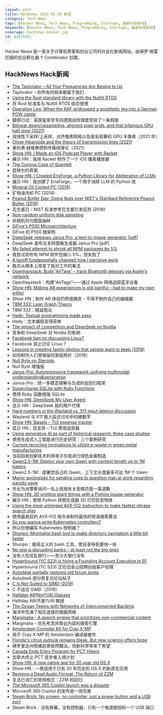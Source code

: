 ```yaml
---
layout: post
title: Hacknews 2025-01-28 新闻
category: Tech News
tags: [Hacker News, Tech News, Programming, Startups, 最新科技新闻]
keywords: [Hacker News, Tech News, Programming, Startups, 最新科技新闻]
coverage: hacknews-banner.jpg
id: 42825441
---
```


Hacker News 是一家关于计算机黑客和创业公司的社会化新闻网站，由保罗·格雷厄姆的创业孵化器 Y Combinator 创建。

## HackNews Hack新闻

- [The Taylorator – All Your Frequencies Are Belong to Us](https://www.scd31.com/posts/taylorator)
- Taylorator – 你所有的频率都属于我们
- [Using the Rust standard library with the NuttX RTOS](https://lupyuen.org/articles/rust7.html)
- 将 Rust 标准库与 NuttX RTOS 结合使用
- [Operation Leg: When the RAF airdropped a prosthetic leg into a German POW castle](https://www.rafbf.org/news-and-stories/raf-history/operation-leg-pilot-unlike-any-other)
- 腿部行动：英国皇家空军向德国战俘城堡空投了一条假肢
- [Bilinear down/upsampling, aligning pixel grids, and that infamous GPU half pixel (2021)](https://bartwronski.com/2021/02/15/bilinear-down-upsampling-pixel-grids-and-that-half-pixel-offset/)
- 双线性下采样/上采样、对齐像素网格以及臭名昭著的 GPU 半像素（2021 年）
- [Oliver Heaviside and the theory of transmission lines (2021)](https://www.pa3fwm.nl/technotes/tn28-heaviside-transmission-lines.html)
- 奥利弗·赫维赛德和传输线理论（2021）
- [Show HN: I Made an iOS Podcast Player with Racket](https://defn.io/2024/11/16/podcatcher/)
- 展示 HN：我用 Racket 制作了一个 iOS 播客播放器
- [The Curious Case of Quentell](https://blog.startifact.com/posts/the-curious-case-of-quentell/)
- 昆特尔的奇案
- [Show HN: I Created ErisForge, a Python Library for Abliteration of LLMs](https://github.com/Tsadoq/ErisForge)
- 展示 HN：我创建了 ErisForge，一个用于消除 LLM 的 Python 库
- [Mineral Oil Cooled PC (2014)](https://www.pugetsystems.com/mineral-oil-pc/)
- 矿物油冷却 PC (2014)
- [Peanut Butter Day: Going Nuts over NIST's Standard Reference Peanut Butter (2016)](https://www.nist.gov/blogs/taking-measure/going-nuts-over-nists-standard-reference-peanut-butter)
- 花生酱日：NIST 标准参考花生酱引发狂热 (2016)
- [Non-random uniform disk sampling](https://victorpoughon.fr/non-random-uniform-disk-sampling/)
- 非随机均匀圆盘抽样
- [SiFive's P550 Microarchitecture](https://chipsandcheese.com/p/inside-sifives-p550-microarchitecture)
- SiFive 的 P550 微架构
- [DeepSeek releases Janus Pro, a text-to-image generator [pdf]](https://github.com/deepseek-ai/Janus/blob/main/janus_pro_tech_report.pdf)
- DeepSeek 发布文本转图像生成器 Janus Pro [pdf]
- [My failed attempt to shrink all NPM packages by 5%](https://evanhahn.com/my-failed-attempt-to-shrink-all-npm-packages-by-5-percent/)
- 我尝试将所有 NPM 软件包缩小 5%，但失败了
- [A layoff fundamentally changed how I perceive work](https://mertbulan.com/2025/01/26/once-you-are-laid-off-you-will-never-be-the-same-again/)
- 裁员从根本上改变了我对工作的看法
- [Openhaystack: Build 'AirTags' – track Bluetooth devices via Apple's network](https://github.com/seemoo-lab/openhaystack)
- Openhaystack：构建“AirTags”——通过 Apple 网络追踪蓝牙设备
- [Show HN: Making AR experiences is still painful – had to make my own editor](https://ordinary.space/)
- Show HN：制作 AR 体验仍然很痛苦 - 不得不制作自己的编辑器
- [TBM 333: Lean Graph Theory](https://cutlefish.substack.com/p/tbm-333-lean-graph-theory)
- TBM 333：精益图论
- [Hedy: Textual programming made easy](https://www.hedy.org/)
- Hedy：文本编程变得简单
- [The impact of competition and DeepSeek on Nvidia](https://youtubetranscriptoptimizer.com/blog/05_the_short_case_for_nvda)
- 竞争和 DeepSeek 对 Nvidia 的影响
- [Facebook ban on discussing Linux?](https://distrowatch.com/weekly-mobile.php?issue=20250127#sitenews)
- Facebook 禁止讨论 Linux？
- [Lessons in creating family photos that people want to keep (2018)](https://estherschindler.medium.com/the-old-family-photos-project-lessons-in-creating-family-photos-that-people-want-to-keep-ea3909129943)
- 如何制作人们想保留的家庭照片（2018）
- [Null Byte on Steroids](https://medium.com/@0xold/null-byte-on-steroids-23f8104a25ec)
- Null Byte 增强版
- [Janus-Pro: Autoregressive framework unifying multimodal understanding&generation](https://huggingface.co/deepseek-ai/Janus-Pro-7B)
- Janus-Pro：统一多模态理解与生成的自回归框架
- [Supercharge SQLite with Ruby Functions](https://blog.julik.nl/2025/01/supercharge-sqlite-with-ruby-functions)
- 使用 Ruby 函数增强 SQLite
- [Show HN: DeepSeek My User Agent](https://www.jasonthorsness.com/20)
- 显示 HN：DeepSeek 我的用户代理
- [Hard numbers in the Wayland vs. X11 input latency discussion](https://mort.coffee/home/wayland-input-latency/)
- Wayland 与 X11 输入延迟讨论中的硬数字
- [Show HN: Bagels – TUI expense tracker](https://github.com/EnhancedJax/Bagels)
- 显示 HN：百吉饼 – TUI 费用追踪器
- [Using generative AI as part of historical research: three case studies](https://resobscura.substack.com/p/the-leading-ai-models-are-now-very)
- 使用生成式人工智能进行历史研究：三个案例研究
- [Current recycling innovations to utilize e-waste in green metal manufacturing](https://royalsocietypublishing.org/doi/10.1098/rsta.2023.0239)
- 当前回收创新技术利用电子垃圾进行绿色金属制造
- [Qwen2.5-1M: Deploy your own Qwen with context length up to 1M tokens](https://qwenlm.github.io/blog/qwen2.5-1m/)
- Qwen2.5-1M：部署您自己的 Qwen，上下文长度最多可达 1M 个 token
- [Mayor apologizes for sending cops to question man at work regarding parody page](https://www.wivb.com/news/investigates/mayor-apologizes-for-sending-cops-to-question-resident-at-work-regarding-parody-page/)
- 市长为派警察询问一名上班族有关恶搞页面一事道歉
- [Show HN: 3D printing giant things with a Python jigsaw generator](https://calbryant.uk/blog/3d-printing-giant-things-with-jigsaw-generator/)
- 展示 HN：使用 Python 拼图生成器 3D 打印巨型物体
- [Using the most unhinged AVX-512 instruction to make fastest phrase search algo](https://gab-menezes.github.io/2025/01/13/using-the-most-unhinged-avx-512-instruction-to-make-the-fastest-phrase-search-algo.html)
- 使用最疯狂的 AVX-512 指令来制作最快的短语搜索算法
- [So you wanna write Kubernetes controllers?](https://ahmet.im/blog/controller-pitfalls/)
- 所以你想编写 Kubernetes 控制器？
- [Shunpo: Minimalist bash tool to make directory navigation a little bit faster](https://github.com/egurapha/Shunpo)
- Shunpo：极简主义的 bash 工具，使目录导航更快一些
- [No one is disrupting banks – at least not the big ones](https://www.popularfintech.com/p/no-one-is-disrupting-banks)
- 没有人在扰乱银行——至少大银行没有
- [Hyperbound (YC S23) is hiring a Founding Account Executive in SF](https://www.ycombinator.com/companies/hyperbound/jobs/c3NkW7d-founding-full-cycle-account-executive-in-sf)
- Hyperbound (YC S23) 正在旧金山招聘创始客户经理
- [Autodesk partially restores old forum posts](https://forums.autodesk.com/t5/community-announcements/update-on-archiving-idea-boards-and-forums/td-p/13276594)
- Autodesk 部分恢复旧论坛帖子
- [C Is Not Suited to SIMD (2019)](http://blog.vmchale.com/article/notes-c-simd)
- C 不适合 SIMD（2019）
- [Halliday AR(Not?)/AI Glasses](https://kguttag.com/2025/01/25/halliday-arnot-ai-glasses/)
- Halliday AR(不是?)/AI 眼镜
- [The Ocean Teems with Networks of Interconnected Bacteria](https://www.quantamagazine.org/the-ocean-teems-with-networks-of-interconnected-bacteria-20250106/)
- 海洋中充满了相互连接的细菌网络
- [Marginalia – A search engine that prioritizes non-commercial content](https://marginalia-search.com/)
- Marginalia – 优先考虑非商业内容的搜索引擎
- [Amsterdam Compiler Kit for Cray X-MP](https://github.com/kej715/ack)
- 用于 Cray X-MP 的 Amsterdam 编译器套件
- [Florida's citrus outlook remains bleak. But new science offers hope](https://www.tampabay.com/news/business/2025/01/27/floridas-citrus-outlook-remains-bleak-new-science-offers-hope/)
- 佛罗里达州柑橘前景依然黯淡。但新科学带来了希望
- [Canada Ends Entry Program for PCT Hikers](https://www.halfwayanywhere.com/trails/pacific-crest-trail/canada-ends-pct-hiker-entry-program/)
- 加拿大终止 PCT 徒步者入境计划
- [Show HN: A new native app for 20 year old OS X](https://uppercut.chadbibler.com)
- Show HN：一款适用于已有 20 年历史的 OS X 的新原生应用
- [Reviving a Dead Audio Format: The Return of ZZM](https://nicole.express/2025/zoo-of-zero-motivation.html)
- 复活已消亡的音频格式：ZZM 的回归
- [The Microsoft 365 Copilot launch was a disaster](https://www.zdnet.com/home-and-office/work-life/the-microsoft-365-copilot-launch-was-a-total-disaster/)
- Microsoft 365 Copilot 的发布是一场灾难
- [Steam Brick: No screen, no controller, just a power button and a USB port](https://crastinator-pro.github.io/steam-brick/)
- Steam Brick：没有屏幕，没有控制器，只有一个电源按钮和一个 USB 端口

